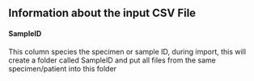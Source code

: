 ## Information about the input CSV File

#### SampleID
This column species the specimen or sample ID, during import, this will create a folder called SampleID and put all
files from the same specimen/patient into this folder

